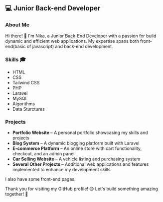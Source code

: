 
## 💻 Junior Back-end Developer

### About Me

Hi there! 👋 I'm Nika, a Junior Back-End Developer with a passion for build dynamic and efficient web applications. My expertise spans both front-end(basic of javascript) and back-end development.

### Skills 🎓

-   HTML
-   CSS
-   Tailwind CSS
-   PHP
-   Laravel
-   MySQL
-   Algorithms
-   Data Sturctures

### Projects

-   **Portfolio Website** – A personal portfolio showcasing my skills and projects  
-   **Blog System** – A dynamic blogging platform built with Laravel  
-   **E-commerce Platform** – An online store with cart functionality, checkout, and an admin panel  
-   **Car Selling Website** – A vehicle listing and purchasing system  
-   **Several Other Projects** – Additional web applications and features implemented to enhance my development skills  

I also have some front-end pages.


Thank you for visiting my GitHub profile! 😊 Let's build something amazing together! 🚀
